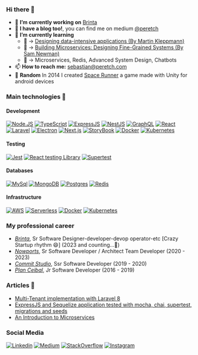 ### Hi there 👋

- 🔭  **I’m currently working on** [Brinta](http://brinta.com/)
- 📖  **I have a blog too!**, you can find me on medium [@peretch](http://blog.peretch.com/)
- 🌱  **I’m currently learning** 
  - 📙  -> [Designing data-intensive applications (By Martin Kleppmann)](https://www.amazon.com/-/es/Martin-Kleppmann/dp/1449373321)
  - 📗  -> [Building Microservices: Designing Fine-Grained Systems (By Sam Newman)](https://www.amazon.com/-/es/Sam-Newman/dp/1491950358)
  - 🔬  -> Microservices, Redis, Advanced System Design, Chatbots
- 📫  **How to reach me:** sebastian@peretch.com
- 🤪  **Random** In 2014 I created [Space Runner](https://play.google.com/store/apps/details?id=com.SebastianPerezEtchandy.games.SpaceRunner&hl=es_UY) a game made with Unity for android devices

### Main technologies 🔬
#### Development
[![Node.JS](https://img.shields.io/static/v1?label=&message=Node.js&logo=node.js&darkgreen=darkblue&labelColor=white&color=darkgreen)](https://nodejs.org/es/)
[![TypeScript](https://img.shields.io/static/v1?label=&message=TypeScript&logo=TypeScript&darkgreen=darkblue&labelColor=white&color=3178C6)](https://www.typescriptlang.org/)
[![ExpressJS](https://img.shields.io/static/v1?label=&message=ExpressJS&logo=express&logoColor=black&labelColor=white&color=black)](https://expressjs.com/)
[![NestJS](https://img.shields.io/static/v1?label=&message=NestJS&logo=NestJS&logoColor=E0234E&labelColor=white&color=E0234E)](https://NestJS.com/)
[![GraphQL](https://img.shields.io/static/v1?label=&message=GraphQL&logo=GraphQL&logoColor=E10098&labelColor=white&color=E10098)](https://GraphQL.com/)
[![React](https://img.shields.io/static/v1?label=&message=React&logo=react&logoColor=blue&labelColor=white&color=blue)](https://reactjs.org/)
[![Laravel](https://img.shields.io/static/v1?label=&message=Laravel&logo=laravel&logoColor=orange&labelColor=white&color=orange)](https://laravel.com)
[![Electron](https://img.shields.io/static/v1?label=&message=Electron&logo=electron&logoColor=57818c&labelColor=white&color=57818c)](https://www.electronjs.org/)
[![Next.js](https://img.shields.io/static/v1?label=&message=Next.js&logo=Next.js&logoColor=black&labelColor=white&color=black)](https://nextjs.org/)
[![StoryBook](https://img.shields.io/static/v1?label=&message=StoryBook&logo=storybook&iconColor=pink&labelColor=white&color=ff69b4)](https://storybook.js.org/)
[![Docker](https://img.shields.io/static/v1?label=&message=Docker&logo=docker&logoColor=blue&labelColor=white&color=blue)](https://www.docker.com/)
[![Kubernetes](https://img.shields.io/static/v1?label=&message=Kubernetes&logo=kubernetes&logoColor=d82150&labelColor=white&color=d82150)](https://kubernetes.io/)

#### Testing
[![Jest](https://img.shields.io/static/v1?label=&message=Jest&logo=jest&logoColor=C21325&labelColor=white&color=C21325)](https://jestjs.io/)
[![React testing Library](https://img.shields.io/static/v1?label=&message=ReactTestingLibrary&logo=testingLibrary&logoColor=E33332&labelColor=white&color=E33332)](https://testing-library.com/)
[![Supertest](https://img.shields.io/static/v1?label=&message=Supertest&logo=npm&logoColor=C21325&labelColor=white&color=CB3837)](https://www.npmjs.com/package/supertest)

#### Databases
[![MySql](https://img.shields.io/static/v1?label=&message=MySql&logo=mysql&logoColor=darkblue&labelColor=white&color=darkblue)](https://mysql.com/)
[![MongoDB](https://img.shields.io/static/v1?label=&message=MongoDB&logo=mongodb&logoColor=green&labelColor=white&color=green)](https://mongodb.com/)
[![Postgres](https://img.shields.io/static/v1?label=&message=Postgres&logo=PostgreSQL&logoColor=336791&labelColor=white&color=336791)](https://www.postgresql.org/)
[![Redis](https://img.shields.io/static/v1?label=&message=Redis&logo=redis&logoColor=DC382D&labelColor=white&color=DC382D)](https://www.postgresql.org/)

#### Infrastructure
[![AWS](https://img.shields.io/static/v1?label=&message=AWS&logo=amazonaws&logoColor=232F3E&labelColor=white&color=232F3E)](https://aws.amazon.com/)
[![Serverless](https://img.shields.io/static/v1?label=&message=Serverless&logo=serverless&logoColor=FD5750&labelColor=white&color=FD5750)](https://www.serverless.com/)
[![Docker](https://img.shields.io/static/v1?label=&message=Docker&logo=docker&logoColor=blue&labelColor=white&color=blue)](https://www.docker.com/)
[![Kubernetes](https://img.shields.io/static/v1?label=&message=Kubernetes&logo=kubernetes&logoColor=d82150&labelColor=white&color=d82150)](https://kubernetes.io/)

### My professional career

- [_Brinta_](https://www.brinta.com/), Sr Software Designer-developer-devop operator-etc [Crazy Startup rhythm 😄] (2023 and counting...🚀)
- [_Nowports_](https://nowports.com), Sr Software Developer / Architect Team Developer   (2020 - 2023)
- [_Commit Studio_](https://commit.studio), Ssr Software Developer (2019 - 2020)
- [_Plan Ceibal_](https://ceibal.edu.uy/), Jr Software Developer (2016 - 2019)

### Articles 📖
- [Multi-Tenant implementation with Laravel 8](https://blog.peretch.com/multi-tenant-implementation-with-laravel-8-5d4471ed4c40)
- [ExpressJS and Sequelize application tested with mocha, chai, supertest, migrations and seeds](https://medium.com/nowports-tech/expressjs-and-sequelize-application-tested-with-mocha-chai-supertest-migrations-and-seeds-d306a8ee4add)
- [An Introduction to Microservices](https://medium.com/nowports-tech/an-introduction-to-microservices-3e7fffdc5578)


### Social Media

[![Linkedin](https://img.shields.io/static/v1?label=&message=Linkedin&logo=linkedin&logoColor=0A66C2&labelColor=white&color=0A66C2)](https://www.linkedin.com/in/peretch)
[![Medium](https://img.shields.io/static/v1?label=&message=Medium&logo=medium&logoColor=000000&labelColor=white&color=000000)](https://medium.com/@peretch)
[![StackOverflow](https://img.shields.io/static/v1?label=&message="StackOverflow"&logo=stackoverflow&logoColor=F58025&labelColor=white&color=F58025)](https://stackoverflow.com/users/9301236/sebasti%c3%a1n-p%c3%a9rez)
[![Instagram](https://img.shields.io/static/v1?label=&message="Instagram"&logo=instagram&logoColor=E4405F&labelColor=white&color=E4405F)](https://www.instagram.com/sebaperetch)

